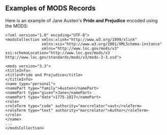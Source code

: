 Examples of MODS Records
------------------------
Here is an example of Jane Austen's **Pride and Prejudice** encoded using the MODS:

	<?xml version="1.0" encoding="UTF-8">
	<modsCollection xmlns:xlink="http://www.w3.org/1999/xlink" 
					xmlns:xsi="http://www.w3.org/2001/XMLSchema-instance" 
					xmlns="http://www.loc.gov/mods/v3" xsi:schemaLocation="http://www.loc.gov/mods/v3 http://www.loc.gov/standards/mods/v3/mods-3-3.xsd">

	<mods version="3.3">
	<titleInfo>
	<title>Pride and Prejudice</title>
	</titleInfo>
	<name type="personal">
	<namePart type="family">Austen</namePart>
	<namePart type="given">Jane</namePart>
	<namePart type="date">1775-1817</namePart>
	<role>
	<roleTerm type="code" authority="marcrelator">aut</roleTerm>
	<roleTerm type="text" authority="marcrelator">Author</roleTerm>
	</role>
	</name>
	...
	</modsCollection>
